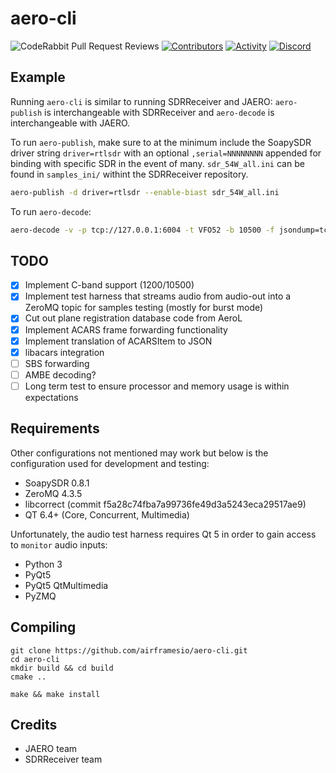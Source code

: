 # aero-cli

![CodeRabbit Pull Request Reviews](https://img.shields.io/coderabbit/prs/github/airframesio/acars-decoder-typescript)
[![Contributors](https://img.shields.io/github/contributors/airframesio/aero-cli)](https://github.com/airframesio/aero-cli/graphs/contributors)
[![Activity](https://img.shields.io/github/commit-activity/m/airframesio/aero-cli)](https://github.com/airframesio/aero-cli/pulse)
[![Discord](https://img.shields.io/discord/1067697487927853077?logo=discord)](https://discord.gg/8Ksch7zE)

## Example
Running `aero-cli` is similar to running SDRReceiver and JAERO: `aero-publish` is interchangeable with SDRReceiver and `aero-decode` is interchangeable with JAERO.

To run `aero-publish`, make sure to at the minimum include the SoapySDR driver string `driver=rtlsdr` with an optional `,serial=NNNNNNNN` appended for binding with specific SDR in the event of many. `sdr_54W_all.ini` can be found in `samples_ini/` withint the SDRReceiver repository.
```bash
aero-publish -d driver=rtlsdr --enable-biast sdr_54W_all.ini
```

To run `aero-decode`:
```bash
aero-decode -v -p tcp://127.0.0.1:6004 -t VFO52 -b 10500 -f jsondump=tcp://127.0.0.1:4444
```

## TODO
- [x] Implement C-band support (1200/10500)
- [x] Implement test harness that streams audio from audio-out into a ZeroMQ topic for samples testing (mostly for burst mode)
- [x] Cut out plane registration database code from AeroL
- [x] Implement ACARS frame forwarding functionality
- [x] Implement translation of ACARSItem to JSON
- [x] libacars integration
- [ ] SBS forwarding
- [ ] AMBE decoding?
- [ ] Long term test to ensure processor and memory usage is within expectations

## Requirements
Other configurations not mentioned may work but below is the configuration used for development and testing:
* SoapySDR 0.8.1
* ZeroMQ 4.3.5
* libcorrect (commit f5a28c74fba7a99736fe49d3a5243eca29517ae9)
* QT 6.4+ (Core, Concurrent, Multimedia)

Unfortunately, the audio test harness requires Qt 5 in order to gain access to `monitor` audio inputs:
 * Python 3
 * PyQt5
 * PyQt5 QtMultimedia
 * PyZMQ

## Compiling

```
git clone https://github.com/airframesio/aero-cli.git
cd aero-cli
mkdir build && cd build
cmake ..
```

```
make && make install
```

## Credits
* JAERO team
* SDRReceiver team
